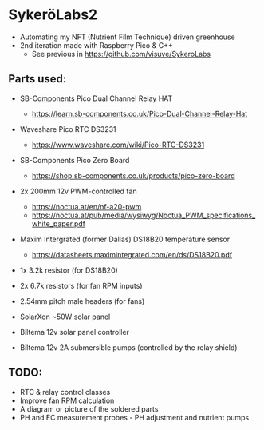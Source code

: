 # SykeröLabs2

- Automating my NFT (Nutrient Film Technique) driven greenhouse
- 2nd iteration made with Raspberry Pico & C++
	- See previous in https://github.com/visuve/SykeroLabs

## Parts used:

- SB-Components Pico Dual Channel Relay HAT
	- https://learn.sb-components.co.uk/Pico-Dual-Channel-Relay-Hat

- Waveshare Pico RTC DS3231
	- https://www.waveshare.com/wiki/Pico-RTC-DS3231

- SB-Components Pico Zero Board
	- https://shop.sb-components.co.uk/products/pico-zero-board

- 2x 200mm 12v PWM-controlled fan
	- https://noctua.at/en/nf-a20-pwm
	- https://noctua.at/pub/media/wysiwyg/Noctua_PWM_specifications_white_paper.pdf

- Maxim Intergrated (former Dallas) DS18B20 temperature sensor
	- https://datasheets.maximintegrated.com/en/ds/DS18B20.pdf

- 1x 3.2k resistor (for DS18B20)
- 2x 6.7k resistors (for fan RPM inputs)
- 2.54mm pitch male headers (for fans)
- SolarXon ~50W solar panel 
- Biltema 12v solar panel controller
- Biltema 12v 2A submersible pumps (controlled by the relay shield)

## TODO:

- RTC & relay control classes
- Improve fan RPM calculation
- A diagram or picture of the soldered parts
- PH and EC measurement probes
		- PH adjustment and nutrient pumps
